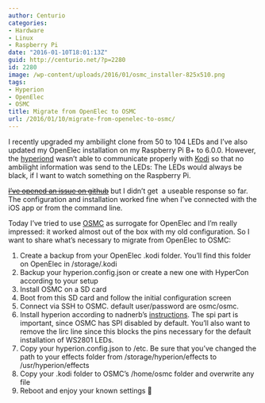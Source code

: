 ```yaml
---
author: Centurio
categories:
- Hardware
- Linux
- Raspberry Pi
date: "2016-01-10T18:01:13Z"
guid: http://centurio.net/?p=2280
id: 2280
image: /wp-content/uploads/2016/01/osmc_installer-825x510.png
tags:
- Hyperion
- OpenElec
- OSMC
title: Migrate from OpenElec to OSMC
url: /2016/01/10/migrate-from-openelec-to-osmc/
---
```

I recently upgraded my ambilight clone from 50 to 104 LEDs and I&#8217;ve also updated my OpenElec installation on my Raspberry Pi B+ to 6.0.0. However, the [hyperiond](https://github.com/tvdzwan/hyperion/wiki/Installation) wasn&#8217;t able to communicate properly with [Kodi](http://kodi.tv/) so that no ambilight information was send to the LEDs: The LEDs would always be black, if I want to watch something on the Raspberry Pi.

<del><a href="https://github.com/tvdzwan/hyperion/issues/440" class="broken_link">I&#8217;ve opened an issue on github</a></del> but I didn&#8217;t get  a useable response so far. The configuration and installation worked fine when I&#8217;ve connected with the iOS app or from the command line.

Today I&#8217;ve tried to use [OSMC](https://osmc.tv/) as surrogate for OpenElec and I&#8217;m really impressed: it worked almost out of the box with my old configuration. So I want to share what&#8217;s necessary to migrate from OpenElec to OSMC:

  1. Create a backup from your OpenElec .kodi folder. You&#8217;ll find this folder on OpenElec in /storage/.kodi
  2. Backup your hyperion.config.json or create a new one with HyperCon according to your setup
  3. Install OSMC on a SD card
  4. Boot from this SD card and follow the initial configuration screen
  5. Connect via SSH to OSMC. default user/password are osmc/osmc.
  6. Install hyperion according to nadnerb&#8217;s [instructions](http://blog.nadnerb.co.uk/?p=182). The spi part is important, since OSMC has SPI disabled by default. You&#8217;ll also want to remove the lirc line since this blocks the pins necessary for the default installation of WS2801 LEDs.
  7. Copy your hyperion.config.json to /etc. Be sure that you&#8217;ve changed the path to your effects folder from /storage/hyperion/effects to /usr/hyperion/effects
  8. Copy your .kodi folder to OSMC&#8217;s /home/osmc folder and overwrite any file
  9. Reboot and enjoy your known settings 🙂